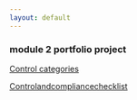 ```yaml
---
layout: default
---
```





### module 2 portfolio project





[Control categories](gcprojects/Controlcategories.md)

[Controlandcompliancechecklist](gcprojects/Controlandcompliancechecklist.md)

